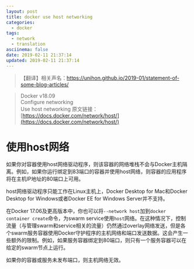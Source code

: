 ```yaml
---
layout: post
title: docker use host networking
categories:
  - docker
tags:
  - network
  - translation
asciinema: false
date: 2019-02-11 21:37:14
updated: 2019-02-11 21:37:14
---
```


> 【翻译】相关声名：[https://unihon.github.io/2019-01/statement-of-some-blog-articles/ ](https://unihon.github.io/2019-01/statement-of-some-blog-articles/)

<!-- more -->

> Docker v18.09  
> Configure networking  
> Use host networking
> 原文链接：[https://docs.docker.com/network/host/](https://docs.docker.com/network/host/)

# 使用host网络

如果你对容器使用host网络驱动程序，则该容器的网络堆栈不会与Docker主机隔离。例如，如果你运行绑定到83端口的容器并使用host网络，则容器的应用程序将在主机IP地址的80端口上可用。

host网络驱动程序只能工作在Linux主机上，Docker Desktop for Mac和Docker Desktop for Windows或者Docker EE for Windows Server并不支持。

在Docker 17.06及更高版本中，你也可以将`--network host`加到`docker container create`命令，为swarm service使用`host`网络。在这种情况下，控制流量（与管理swarm和service相关的流量）仍然通过overlay网络发送，但是各个swarm服务容器使用Docker守护程序的主机网络和端口发送数据。这会产生一些额外的限制。例如，如果服务容器绑定到80端口，则只有一个服务容器可以在给定的swarm节点上运行。

如果你的容器或服务未发布端口，则主机网络无效。
